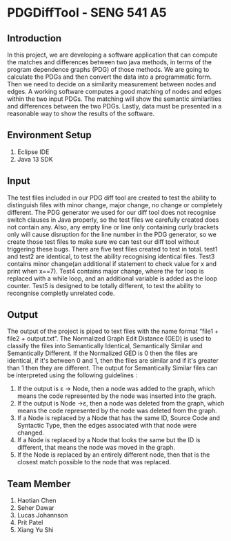 # PDGDiffTool - SENG 541 A5

## Introduction
In this project, we are developing a software application that can compute the matches and differences between two java methods, in terms of the program dependence graphs (PDG) of those methods. We are going to calculate the PDGs and then convert the data into a programmatic form. Then we need to decide on a similarity measurement between nodes and edges. A working software computes a good matching of nodes and edges within the two input PDGs. The matching will show the semantic similarities and differences between the two PDGs. Lastly, data must be presented in a reasonable way to show the results of the software. 

## Environment Setup
1. Eclipse IDE
2. Java 13 SDK

## Input
The test files included in our PDG diff tool are created to test the ability to distinguish files with minor change, major change, no change or completely different. The PDG generator we used for our diff tool does not recognise switch clauses in Java properly, so the test files we carefully created does not contain any. Also, any empty line or line only containing curly brackets only will cause disruption for the line number in the PDG generator, so we create those test files to make sure we can test our diff tool without triggering these bugs.
There are five test files created to test in total. test1 and test2 are identical, to test the ability recognising identical files. Test3 contains minor change(an additional if statement to check value for x and print when x==7). Test4 contains major change, where the for loop is replaced with a while loop, and an additional variable is added as the loop counter. Test5 is designed to be totally different, to test the ability to recongnise completly unrelated code.


## Output
The output of the project is piped to text files with the name format “file1 + file2 + output.txt”.
The Normalized Graph Edit Distance (GED) is used to classify the files into Semantically Identical, Semantically Similar and Semantically Different. If the Normalized GED is 0 then the files are identical, if it's between 0 and 1, then the files are similar and if it's greater than 1 then they are different.
The output for Semantically Similar files can be interpreted using the following guidelines :
1. If the output is ε -> Node, then a node was added to the graph, which means the code represented by the node was inserted into the graph.
2. If the output is Node ->ε, then a node was deleted from the graph, which means the code represented by the node was deleted from the graph.
3. If a Node is replaced by a Node that has the same ID, Source Code and Syntactic Type, then the edges associated with that node were changed. 
4. If a Node is replaced by a Node that looks the same but the ID is different, that means the node was moved in the graph.
5. If the Node is replaced by an entirely different node, then that is the closest match possible to the node that was replaced. 


## Team Member
1. Haotian Chen
2. Seher Dawar
3. Lucas Johannson
4. Prit Patel
5. Xiang Yu Shi


